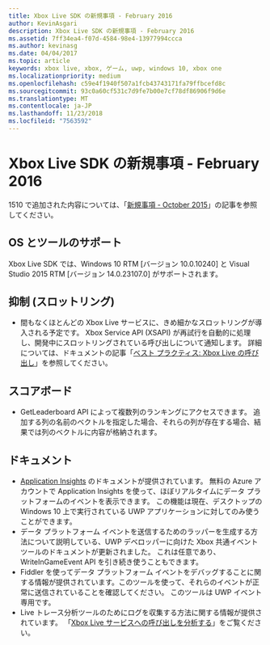 ```yaml
---
title: Xbox Live SDK の新規事項 - February 2016
author: KevinAsgari
description: Xbox Live SDK の新規事項 - February 2016
ms.assetid: 7ff34ea4-f07d-4584-98e4-13977994ccca
ms.author: kevinasg
ms.date: 04/04/2017
ms.topic: article
keywords: xbox live, xbox, ゲーム, uwp, windows 10, xbox one
ms.localizationpriority: medium
ms.openlocfilehash: c59e4f1940f507a1fcb43743171fa79ffbcefd8c
ms.sourcegitcommit: 93c0a60cf531c7d9fe7b00e7cf78df86906f9d6e
ms.translationtype: MT
ms.contentlocale: ja-JP
ms.lasthandoff: 11/23/2018
ms.locfileid: "7563592"
---
```

# <a name="whats-new-for-the-xbox-live-sdk---february-2016"></a>Xbox Live SDK の新規事項 - February 2016

1510 で追加された内容については、「[新規事項 - October 2015](1510-whats-new.md)」の記事を参照してください。

## <a name="os-and-tool-support"></a>OS とツールのサポート
Xbox Live SDK では、Windows 10 RTM [バージョン 10.0.10240] と Visual Studio 2015 RTM [バージョン 14.0.23107.0] がサポートされます。

## <a name="throttling"></a>抑制 (スロットリング)
- 間もなくほとんどの Xbox Live サービスに、きめ細かなスロットリングが導入される予定です。  Xbox Service API (XSAPI) が再試行を自動的に処理し、開発中にスロットリングされている呼び出しについて通知します。  詳細については、ドキュメントの記事「[ベスト プラクティス: Xbox Live の呼び出し](../using-xbox-live/best-practices/best-practices-for-calling-xbox-live.md)」を参照してください。

## <a name="leaderboards"></a>スコアボード
- GetLeaderboard API によって複数列のランキングにアクセスできます。 追加する列の名前のベクトルを指定した場合、それらの列が存在する場合、結果では列のベクトルに内容が格納されます。

## <a name="documentation"></a>ドキュメント
- [Application Insights](https://developer.microsoft.com/en-us/games/xbox/docs/xboxlive/xbox-live-partners/event-driven-data-platform/application-insights) のドキュメントが提供されています。  無料の Azure アカウントで Application Insights を使って、ほぼリアルタイムにデータ プラットフォームのイベントを表示できます。  この機能は現在、デスクトップの Windows 10 上で実行されている UWP アプリケーションに対してのみ使うことができます。
- データ プラットフォーム イベントを送信するためのラッパーを生成する方法について説明している、UWP デベロッパーに向けた Xbox 共通イベント ツールのドキュメントが更新されました。  これは任意であり、WriteInGameEvent API を引き続き使うこともできます。
- Fiddler を使ってデータ プラットフォーム イベントをデバッグすることに関する情報が提供されています。このツールを使って、それらのイベントが正常に送信されていることを確認してください。  このツールは UWP イベント専用です。
- Live トレース分析ツールのためにログを収集する方法に関する情報が提供されています。  「[Xbox Live サービスへの呼び出しを分析する](../tools/analyze-service-calls.md)」をご覧ください。
